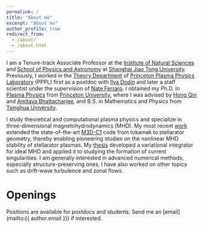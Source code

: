 ```yaml
---
permalink: /
title: "About me"
excerpt: "About me"
author_profile: true
redirect_from: 
  - /about/
  - /about.html
---
```


I am a Tenure-track Associate Professor at the [Institute of Natural Sciences](https://ins.sjtu.edu.cn/) and [School of Physics and Astronomy](https://www.physics.sjtu.edu.cn/) at [Shanghai Jiao Tong University](https://www.sjtu.edu.cn/). Previously, I worked in the [Theory Department](https://theory.pppl.gov/) of [Princeton Plasma Physics Laboratory](https://www.pppl.gov/) (PPPL) first as a postdoc with [Ilya Dodin](http://www.princeton.edu/~idodin/) and later a staff scientist under the supervision of [Nate Ferraro](https://w3.pppl.gov/~nferraro/). I obtained my Ph.D. in [Plasma Physics](https://plasma.princeton.edu/) from [Princeton University](https://www.princeton.edu/), where I was advised by [Hong Qin](https://plasma.princeton.edu/people/hong-qin) and [Amitava Bhattacharjee](https://plasma.princeton.edu/people/abhattacharjee), and B.S. in Mathematics and Physics from [Tsinghua University](https://www.tsinghua.edu.cn/). 

I study theoretical and computational plasma physics and specialize in three-dimensional magnetohydrodynamics (MHD). My most recent [work](https://iopscience.iop.org/article/10.1088/1741-4326/ac0b35) extended the state-of-the-art [M3D-C1](https://w3.pppl.gov/~nferraro/m3dc1.html) code from tokamak to stellarator geometry, thereby enabling pioneering studies on the nonlinear MHD stability of stellarator plasmas. My [thesis](http://arxiv.org/abs/1708.08523) developed a variational integrator for ideal MHD and applied it to studying the formation of current singularities. I am generally interested in advanced numerical methods, especially structure-preserving ones. I have also worked on other topics such as drift-wave turbulence and zonal flows.  

Openings
======
Positions are available for postdocs and students. Send me an [email](mailto:{{ author.email }}) if interested.
